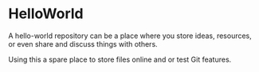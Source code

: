 # HelloWorld
A hello-world repository can be a place where you store ideas, resources, or even share and discuss things with others.

Using this a spare place to store files online and or test Git features.

